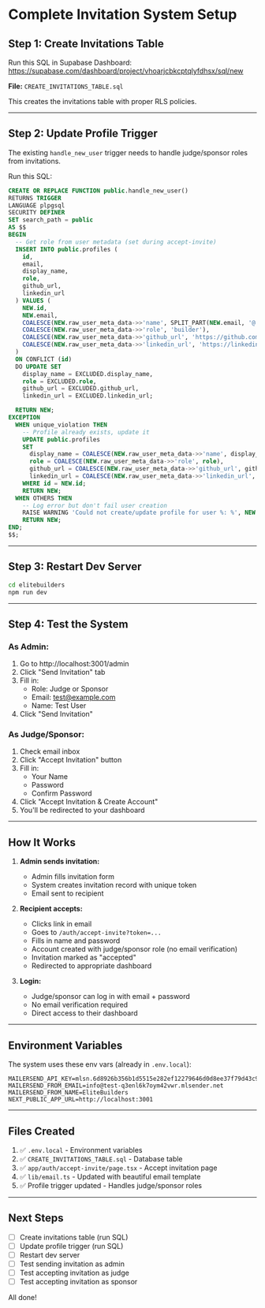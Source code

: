 # Complete Invitation System Setup

## Step 1: Create Invitations Table

Run this SQL in Supabase Dashboard:
https://supabase.com/dashboard/project/vhoarjcbkcptqlyfdhsx/sql/new

**File:** `CREATE_INVITATIONS_TABLE.sql`

This creates the invitations table with proper RLS policies.

---

## Step 2: Update Profile Trigger

The existing `handle_new_user` trigger needs to handle judge/sponsor roles from invitations.

Run this SQL:

```sql
CREATE OR REPLACE FUNCTION public.handle_new_user()
RETURNS TRIGGER
LANGUAGE plpgsql
SECURITY DEFINER
SET search_path = public
AS $$
BEGIN
  -- Get role from user metadata (set during accept-invite)
  INSERT INTO public.profiles (
    id,
    email,
    display_name,
    role,
    github_url,
    linkedin_url
  ) VALUES (
    NEW.id,
    NEW.email,
    COALESCE(NEW.raw_user_meta_data->>'name', SPLIT_PART(NEW.email, '@', 1)),
    COALESCE(NEW.raw_user_meta_data->>'role', 'builder'),
    COALESCE(NEW.raw_user_meta_data->>'github_url', 'https://github.com/placeholder'),
    COALESCE(NEW.raw_user_meta_data->>'linkedin_url', 'https://linkedin.com/in/placeholder')
  )
  ON CONFLICT (id) 
  DO UPDATE SET
    display_name = EXCLUDED.display_name,
    role = EXCLUDED.role,
    github_url = EXCLUDED.github_url,
    linkedin_url = EXCLUDED.linkedin_url;

  RETURN NEW;
EXCEPTION
  WHEN unique_violation THEN
    -- Profile already exists, update it
    UPDATE public.profiles
    SET 
      display_name = COALESCE(NEW.raw_user_meta_data->>'name', display_name),
      role = COALESCE(NEW.raw_user_meta_data->>'role', role),
      github_url = COALESCE(NEW.raw_user_meta_data->>'github_url', github_url),
      linkedin_url = COALESCE(NEW.raw_user_meta_data->>'linkedin_url', linkedin_url)
    WHERE id = NEW.id;
    RETURN NEW;
  WHEN OTHERS THEN
    -- Log error but don't fail user creation
    RAISE WARNING 'Could not create/update profile for user %: %', NEW.id, SQLERRM;
    RETURN NEW;
END;
$$;
```

---

## Step 3: Restart Dev Server

```bash
cd elitebuilders
npm run dev
```

---

## Step 4: Test the System

### As Admin:

1. Go to http://localhost:3001/admin
2. Click "Send Invitation" tab
3. Fill in:
   - Role: Judge or Sponsor
   - Email: test@example.com
   - Name: Test User
4. Click "Send Invitation"

### As Judge/Sponsor:

1. Check email inbox
2. Click "Accept Invitation" button
3. Fill in:
   - Your Name
   - Password
   - Confirm Password
4. Click "Accept Invitation & Create Account"
5. You'll be redirected to your dashboard

---

## How It Works

1. **Admin sends invitation:**
   - Admin fills invitation form
   - System creates invitation record with unique token
   - Email sent to recipient

2. **Recipient accepts:**
   - Clicks link in email
   - Goes to `/auth/accept-invite?token=...`
   - Fills in name and password
   - Account created with judge/sponsor role (no email verification)
   - Invitation marked as "accepted"
   - Redirected to appropriate dashboard

3. **Login:**
   - Judge/sponsor can log in with email + password
   - No email verification required
   - Direct access to their dashboard

---

## Environment Variables

The system uses these env vars (already in `.env.local`):

```
MAILERSEND_API_KEY=mlsn.6d8926b356b1d5515e282ef12279646d0d8ee37f79d43c97a8170dfa6c18c100
MAILERSEND_FROM_EMAIL=info@test-q3enl6k7oym42vwr.mlsender.net
MAILERSEND_FROM_NAME=EliteBuilders
NEXT_PUBLIC_APP_URL=http://localhost:3001
```

---

## Files Created

1. ✅ `.env.local` - Environment variables
2. ✅ `CREATE_INVITATIONS_TABLE.sql` - Database table
3. ✅ `app/auth/accept-invite/page.tsx` - Accept invitation page
4. ✅ `lib/email.ts` - Updated with beautiful email template
5. ✅ Profile trigger updated - Handles judge/sponsor roles

---

## Next Steps

- [ ] Create invitations table (run SQL)
- [ ] Update profile trigger (run SQL)
- [ ] Restart dev server
- [ ] Test sending invitation as admin
- [ ] Test accepting invitation as judge
- [ ] Test accepting invitation as sponsor

All done!

